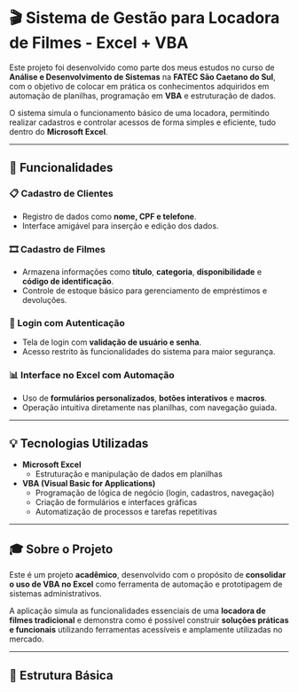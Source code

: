 # 🎬 Sistema de Gestão para Locadora de Filmes - Excel + VBA

Este projeto foi desenvolvido como parte dos meus estudos no curso de **Análise e Desenvolvimento de Sistemas** na **FATEC São Caetano do Sul**, com o objetivo de colocar em prática os conhecimentos adquiridos em automação de planilhas, programação em **VBA** e estruturação de dados.

O sistema simula o funcionamento básico de uma locadora, permitindo realizar cadastros e controlar acessos de forma simples e eficiente, tudo dentro do **Microsoft Excel**.

---

## 🔧 Funcionalidades

### 📋 Cadastro de Clientes
- Registro de dados como **nome, CPF e telefone**.
- Interface amigável para inserção e edição dos dados.

### 🎞️ Cadastro de Filmes
- Armazena informações como **título**, **categoria**, **disponibilidade** e **código de identificação**.
- Controle de estoque básico para gerenciamento de empréstimos e devoluções.

### 🔐 Login com Autenticação
- Tela de login com **validação de usuário e senha**.
- Acesso restrito às funcionalidades do sistema para maior segurança.

### 📊 Interface no Excel com Automação
- Uso de **formulários personalizados**, **botões interativos** e **macros**.
- Operação intuitiva diretamente nas planilhas, com navegação guiada.

---

## 💡 Tecnologias Utilizadas

- **Microsoft Excel**
  - Estruturação e manipulação de dados em planilhas
- **VBA (Visual Basic for Applications)**
  - Programação de lógica de negócio (login, cadastros, navegação)
  - Criação de formulários e interfaces gráficas
  - Automatização de processos e tarefas repetitivas

---

## 🎓 Sobre o Projeto

Este é um projeto **acadêmico**, desenvolvido com o propósito de **consolidar o uso de VBA no Excel** como ferramenta de automação e prototipagem de sistemas administrativos.

A aplicação simula as funcionalidades essenciais de uma **locadora de filmes tradicional** e demonstra como é possível construir **soluções práticas e funcionais** utilizando ferramentas acessíveis e amplamente utilizadas no mercado.

---

## 📁 Estrutura Básica

